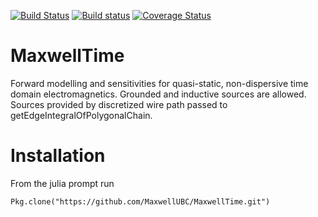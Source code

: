 [![Build Status](https://travis-ci.org/JuliaInv/MaxwellTime.svg?branch=master)](https://travis-ci.org/JuliaInv/MaxwellTime) [![Build status](https://ci.appveyor.com/api/projects/status/52nqip0x4vbpjqqf?svg=true)](https://ci.appveyor.com/project/lruthotto/maxwelltime) [![Coverage Status](https://coveralls.io/repos/github/JuliaInv/MaxwellTime/badge.svg?branch=master)](https://coveralls.io/github/JuliaInv/MaxwellTime?branch=master)



# MaxwellTime

Forward modelling and sensitivities for quasi-static, non-dispersive time domain electromagnetics. Grounded and inductive sources are allowed. Sources provided by discretized wire path passed to getEdgeIntegralOfPolygonalChain.

# Installation

From the julia prompt run
```
Pkg.clone("https://github.com/MaxwellUBC/MaxwellTime.git")
```


